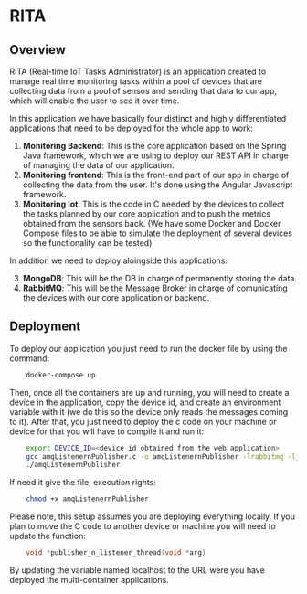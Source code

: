 # RITA
## Overview
RITA (Real-time IoT Tasks Administrator) is an application created to manage real time monitoring tasks within a pool of devices that are collecting data from a pool of sensos and sending that data to our app, which will enable the user to see it over time.

In this application we have basically four distinct and highly differentiated applications that need to be deployed for the whole app to work:

1. **Monitoring Backend**: This is the core application based on the Spring Java framework, which we are using to deploy our REST API in charge of managing the data of our application.
2. **Monitoring frontend**: This is the front-end part of our app in charge of collecting the data from the user. It's done using the Angular Javascript framework.
3. **Monitoring Iot**: This is the code in C needed by the devices to collect the tasks planned by our core application and to push the metrics obtained from the sensors back. (We have some Docker and Docker Compose files to be able to simulate the deployment of several devices so the functionality can be tested)

In addition we need to deploy aloingside this applications:

3. **MongoDB**: This will be the DB in charge of permanently storing the data.
4. **RabbitMQ**: This will be the Message Broker in charge of comunicating the devices with our core application or backend.


## Deployment

To deploy our application you just need to run the docker file by using the command:

```bash 
    docker-compose up
```

Then, once all the containers are up and running, you will need to create a device in the application, copy the device id, and create an environment variable with it (we do this so the device only reads the messages coming to it). After that, you just need to deploy the c code on your machine or device for that you will have to compile it and run it:

```bash 
    export DEVICE_ID=<device id obtained from the web application>
    gcc amqListenernPublisher.c -o amqListenernPublisher -lrabbitmq -ljansson
    ./amqListenernPublisher
```

If need it give the file, execution rights:

```bash 
    chmod +x amqListenernPublisher
```

Please note, this setup assumes you are deploying everything locally. If you plan to move the C code to another device or machine you will need to update the function:

```C 
    void *publisher_n_listener_thread(void *arg)
```

By updating the variable named localhost to the URL were you have deployed the multi-container applications.